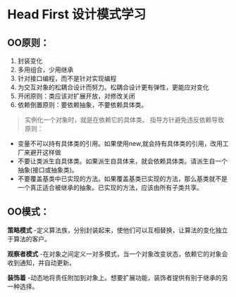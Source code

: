 # Head First 设计模式学习
## OO原则：
1. 封装变化
2. 多用组合，少用继承
3. 针对接口编程，而不是针对实现编程
4. 为交互对象的松耦合设计而努力。松耦合设计更有弹性，更能应对变化
5. 开闭原则：类应该对扩展开放，对修改关闭
6. 依赖倒置原则：要依赖抽象，不要依赖具体类。
> 实例化一个对象时，就是在依赖它的具体类。
指导方针避免违反依赖导致原则：
- 变量不可以持有具体类的引用。如果使用new,就会持有具体类的引用，改用工厂来避开这样做
- 不要让类派生自具体类。如果派生自具体来，就会依赖具体类。请派生自一个抽象(接口或抽象类)。
- 不要覆盖基类中已实现的方法。如果覆盖基类已实现的方法，那么基类就不是一个真正适合被继承的抽象。已实现的方法，应该由所有子类共享。

## OO模式：
**策略模式** -定义算法族，分别封装起来，使他们可以互相替换，让算法的变化独立于算法的客户。

**观察者模式** -在对象之间定义一对多模式，当一个对象改变状态，依赖它的对象会收到通知，并自动更新。

**装饰着** -动态地将责任附加到对象上。想要扩展功能，装饰者提供有别于继承的另一种选择。
